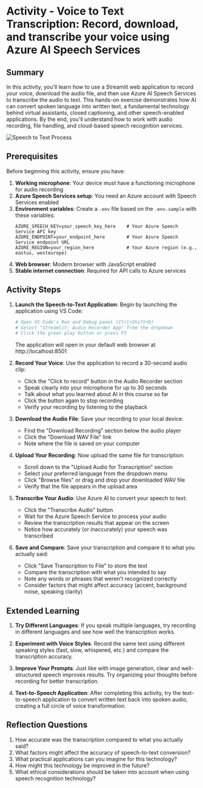 # Activity - Voice to Text Transcription: Record, download, and transcribe your voice using Azure AI Speech Services

## Summary

In this activity, you'll learn how to use a Streamlit web application to record your voice, download the audio file, and then use Azure AI Speech Services to transcribe the audio to text. This hands-on exercise demonstrates how AI can convert spoken language into written text, a fundamental technology behind virtual assistants, closed captioning, and other speech-enabled applications. By the end, you'll understand how to work with audio recording, file handling, and cloud-based speech recognition services.

![Speech to Text Process](https://aka.ms/azai/vision/speech-to-text-diagram)

## Prerequisites

Before beginning this activity, ensure you have:

1. **Working microphone**: Your device must have a functioning microphone for audio recording
2. **Azure Speech Services setup**: You need an Azure account with Speech Services enabled
3. **Environment variables**: Create a `.env` file based on the `.env.sample` with these variables:
   ```
   AZURE_SPEECH_KEY=your_speech_key_here    # Your Azure Speech Service API key
   AZURE_ENDPOINT=your_endpoint_here        # Your Azure Speech Service endpoint URL
   AZURE_REGION=your_region_here            # Your Azure region (e.g., eastus, westeurope)
   ```
4. **Web browser**: Modern browser with JavaScript enabled
5. **Stable internet connection**: Required for API calls to Azure services

## Activity Steps

1. **Launch the Speech-to-Text Application**: Begin by launching the application using VS Code:

   ```bash
   # Open VS Code's Run and Debug panel (Ctrl+Shift+D)
   # Select "Streamlit: Audio Recorder App" from the dropdown
   # Click the green play button or press F5
   ```

   The application will open in your default web browser at http://localhost:8501

2. **Record Your Voice**: Use the application to record a 30-second audio clip:

   - Click the "Click to record" button in the Audio Recorder section
   - Speak clearly into your microphone for up to 30 seconds
   - Talk about what you learned about AI in this course so far
   - Click the button again to stop recording
   - Verify your recording by listening to the playback

3. **Download the Audio File**: Save your recording to your local device:

   - Find the "Download Recording" section below the audio player
   - Click the "Download WAV File" link
   - Note where the file is saved on your computer

4. **Upload Your Recording**: Now upload the same file for transcription:

   - Scroll down to the "Upload Audio for Transcription" section
   - Select your preferred language from the dropdown menu
   - Click "Browse files" or drag and drop your downloaded WAV file
   - Verify that the file appears in the upload area

5. **Transcribe Your Audio**: Use Azure AI to convert your speech to text:

   - Click the "Transcribe Audio" button
   - Wait for the Azure Speech Service to process your audio
   - Review the transcription results that appear on the screen
   - Notice how accurately (or inaccurately) your speech was transcribed

6. **Save and Compare**: Save your transcription and compare it to what you actually said:

   - Click "Save Transcription to File" to store the text
   - Compare the transcription with what you intended to say
   - Note any words or phrases that weren't recognized correctly
   - Consider factors that might affect accuracy (accent, background noise, speaking clarity)

## Extended Learning

1. **Try Different Languages**: If you speak multiple languages, try recording in different languages and see how well the transcription works.

2. **Experiment with Voice Styles**: Record the same text using different speaking styles (fast, slow, whispered, etc.) and compare the transcription accuracy.

3. **Improve Your Prompts**: Just like with image generation, clear and well-structured speech improves results. Try organizing your thoughts before recording for better transcription.

4. **Text-to-Speech Application**: After completing this activity, try the text-to-speech application to convert written text back into spoken audio, creating a full circle of voice transformation.

## Reflection Questions

1. How accurate was the transcription compared to what you actually said?
2. What factors might affect the accuracy of speech-to-text conversion?
3. What practical applications can you imagine for this technology?
4. How might this technology be improved in the future?
5. What ethical considerations should be taken into account when using speech recognition technology?